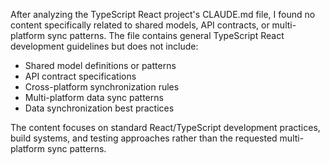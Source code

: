 After analyzing the TypeScript React project's CLAUDE.md file, I found no content specifically related to shared models, API contracts, or multi-platform sync patterns. The file contains general TypeScript React development guidelines but does not include:

- Shared model definitions or patterns
- API contract specifications
- Cross-platform synchronization rules
- Multi-platform data sync patterns
- Data synchronization best practices

The content focuses on standard React/TypeScript development practices, build systems, and testing approaches rather than the requested multi-platform sync patterns.
